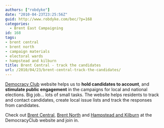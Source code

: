 ```yaml
---
authors: ["robdyke"]
date: "2010-04-23T23:25:56Z"
guid: http://www.robdyke.com/bec/?p=168
categories:
  - Brent East Campaigning
id: 168
tags:
- brent central
- brent north
- campaign materials
- electoral wards
- hampstead and kilburn
title: Brent Central - track the candidates
url: /2010/04/23/brent-central-track-the-candidates/
---
```

[Democracy Club](http://www.democracyclub.org.uk "Democracy Club") website helps us to **hold candidates to account**, and **stimulate public engagement** in the campaigns for local and national elections. Big job... lots of small tasks. The website helps residents to track and contact candidates, create local issue lists and track the responses from candidates.

Check out [Brent Central](http://www.democracyclub.org.uk/constituencies/brent-central/ "Democracy Club - Brent Central"), [Brent North](http://www.democracyclub.org.uk/constituencies/brent-north/ "Democracy Club - Brent North") and [Hampstead and Kilburn](http://www.democracyclub.org.uk/constituencies/hampstead-and-kilburn/ "Democracy Club - Hampstead and Kilburn") at the DemocracyClub website and join in.